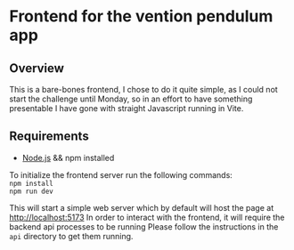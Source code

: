 # Frontend for the vention pendulum app

## Overview
This is a bare-bones frontend, I chose to do it quite simple, as I could not
start the challenge until Monday, so in an effort to have something presentable
I have gone with straight Javascript running in Vite.

## Requirements
- [Node.js](https://nodejs.org/en/download) && npm installed 

To initialize the frontend server run the following commands:  
`npm install`   
`npm run dev`  

This will start a simple web server which by default will host the page at [http://localhost:5173](http://localhost:5173)
In order to interact with the frontend, it will require the backend api processes to be running
Please follow the instructions in the `api` directory to get them running.

